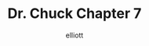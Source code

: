---
author: elliott
layout: post
title: "Dr. Chuck Chapter 7"
categories: reading
link: https://books.trinket.io/pfe/07-files.html
published: false
---